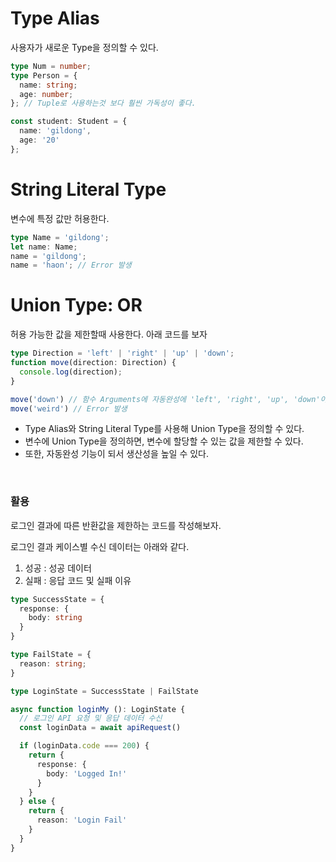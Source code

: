 # Type Alias
사용자가 새로운 Type을 정의할 수 있다.
```ts
type Num = number;
type Person = {
  name: string;
  age: number;
}; // Tuple로 사용하는것 보다 훨씬 가독성이 좋다.

const student: Student = {
  name: 'gildong',
  age: '20'
};
```

# String Literal Type
변수에 특정 값만 허용한다.
```ts
type Name = 'gildong';
let name: Name;
name = 'gildong';
name = 'haon'; // Error 발생
```

# Union Type: OR
허용 가능한 값을 제한할때 사용한다. 아래 코드를 보자
```ts
type Direction = 'left' | 'right' | 'up' | 'down';
function move(direction: Direction) {
  console.log(direction);
}

move('down') // 함수 Arguments에 자동완성에 'left', 'right', 'up', 'down'이 뜬다.
move('weird') // Error 발생
```
- Type Alias와 String Literal Type를 사용해 Union Type을 정의할 수 있다.
- 변수에 Union Type을 정의하면, 변수에 할당할 수 있는 값을 제한할 수 있다.
- 또한, 자동완성 기능이 되서 생산성을 높일 수 있다.

<br>

### 활용
로그인 결과에 따른 반환값을 제한하는 코드를 작성해보자.

로그인 결과 케이스별 수신 데이터는 아래와 같다.
1. 성공 : 성공 데이터
2. 실패 : 응답 코드 및 실패 이유 

```ts
type SuccessState = {
  response: {
    body: string
  }
}

type FailState = {
  reason: string;
}

type LoginState = SuccessState | FailState

async function loginMy (): LoginState {
  // 로그인 API 요청 및 응답 데이터 수신
  const loginData = await apiRequest()

  if (loginData.code === 200) {
    return {
      response: {
        body: 'Logged In!'
      }
    }
  } else {
    return {
      reason: 'Login Fail'
    }
  }
}
```
